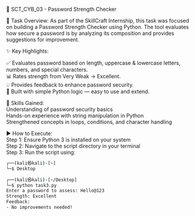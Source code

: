 🔐 SCT_CYB_03 - Password Strength Checker

📝 Task Overview:
As part of the SkillCraft Internship, this task was focused on building a Password Strength Checker using Python. The tool evaluates how secure a password is by analyzing its composition and provides suggestions for improvement.

✨ Key Highlights:  

✅ Evaluates password based on length, uppercase & lowercase letters, numbers, and special characters.  
📊 Rates strength from Very Weak → Excellent.  
💡 Provides feedback to enhance password security.  
🐍 Built with simple Python logic — easy to use and extend.  

🌸 Skills Gained:  
Understanding of password security basics  
Hands-on experience with string manipulation in Python  
Strengthened concepts in loops, conditions, and character handling  

▶️ How to Execute:  
Step 1: Ensure Python 3 is installed on your system  
Step 2: Navigate to the script directory in your terminal  
Step 3: Run the script using:  
```bash
┌──(kali㉿kali)-[~]
└─$ Desktop
                                                                                                                                                                                                                                           
┌──(kali㉿kali)-[~/Desktop]
└─$ python task3.py
Enter a password to assess: Hello@123
Strength: Excellent
Feedback:
- No improvements needed!

    
